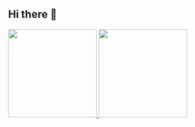 ## Hi there 👋

<div>
  <a href="https://github.com/MrZeroUp">
  <img height="180em" src="https://github-readme-stats.vercel.app/api?username=MrZeroUp&count_private=trueshow_icons=true">
  <img height="180em" src="https://github.com/MrZeroUp/github-readme-stats">
</div>
